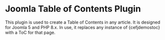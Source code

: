 # Joomla Table of Contents Plugin

This plugin is used to create a Table of Contents in any article. It is designed for Joomla 5 and PHP 8.x. In use, it replaces any instance of {cefjdemostoc} with a ToC for that page.
